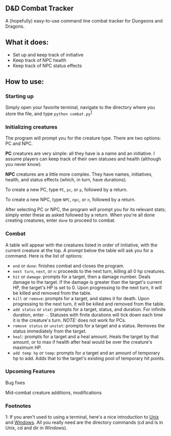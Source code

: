 ## D&D Combat Tracker

A (hopefully) easy-to-use command line combat tracker for Dungeons and Dragons.

## What it does:

- Set up and keep track of initiative
- Keep track of NPC health
- Keep track of NPC status effects

## How to use:

### Starting up

Simply open your favorite terminal, navigate to the directory where you store the file, and type `python combat.py`<sup>[1](#footnote1)</sup>

### Initializing creatures

The program will prompt you for the creature type. There are two options: PC and NPC.

**PC** creatures are very simple: all they have is a name and an initiative. I assume players can keep track of their own statuses and health (although you never know).

**NPC** creatures are a little more complex. They have names, initiatives, health, and status effects (which, in turn, have durations).

To create a new PC, type `PC`, `pc`, or `p`, followed by a return.

To create a new NPC, type `NPC`, `npc`, or `n`, followed by a return.

After selecting PC or NPC, the program will prompt you for its relevant stats; simply enter these as asked followed by a return. When you're all done creating creatures, enter `done` to proceed to combat.

### Combat

A table will appear with the creatures listed in order of initiative, with the current creature at the top. A prompt below the table will ask you for a command. Here is the list of options:

- `end` or `done`: finishes combat and closes the program.
- `next turn`, `next`, or `n`: proceeds to the next turn, killing all 0 hp creatures.
- `hit` or `damage`: prompts for a target, then a damage number. Deals damage to the target. If the damage is greater than the target's current HP, the target's HP is set to 0. Upon progressing to the next turn, it will be killed and removed from the table.
- `kill` or `remove`: prompts for a target, and slates it for death. Upon progressing to the next turn, it will be killed and removed from the table.
- `add status` or `stat`: prompts for a target, status, and duration. For infinite duration, enter `-`. Statuses with finite durations will tick down each time it is the creature's turn. *NOTE:* does not work for PCs.
- `remove status` or `unstat`: prompts for a target and a status. Removes the status immediately from the target.
- `heal`: prompts for a target and a heal amount. Heals the target by that amount, or to max if health after heal would be over the creature's maximum HP.
- `add temp hp` or `temp`: prompts for a target and an amount of temporary hp to add. Adds that to the target's existing pool of temporary hit points.

### Upcoming Features

Bug fixes

Mid-combat creature additions, modifications

### Footnotes
<a name="footnote1">1</a>: If you aren't used to using a terminal, here's a nice introduction to [Unix](https://computers.tutsplus.com/tutorials/navigating-the-terminal-a-gentle-introduction--mac-3855) and [Windows](https://www.bleepingcomputer.com/tutorials/windows-command-prompt-introduction/). All you really need are the directory commands (cd and ls in Unix, cd and dir in Windows).
